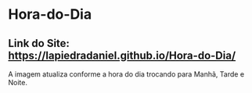 # Hora-do-Dia

## Link do Site:  https://lapiedradaniel.github.io/Hora-do-Dia/

  A imagem atualiza conforme a hora do dia  trocando para Manhã, Tarde e Noite. 
